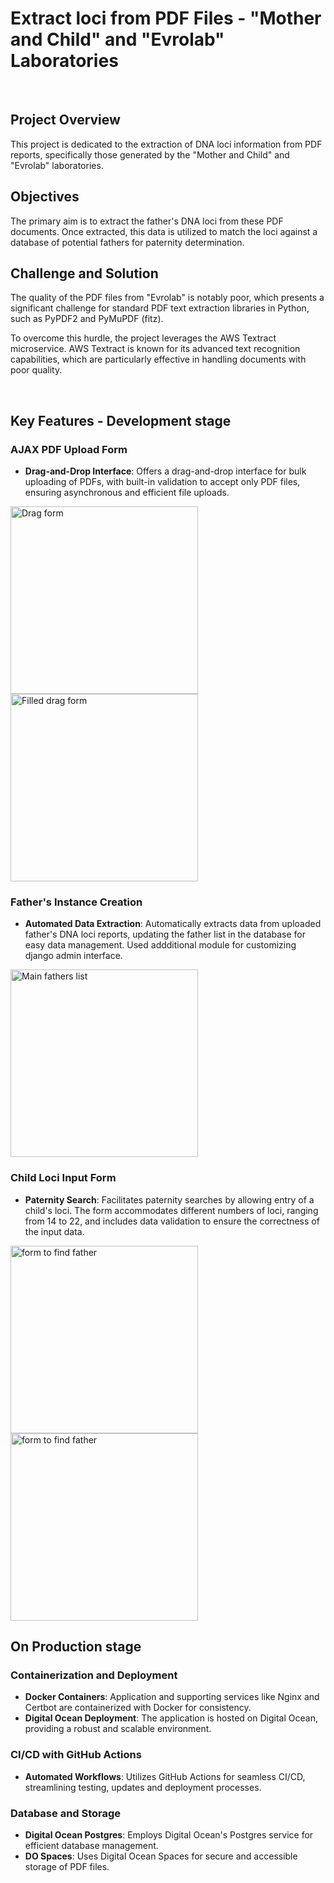 # Extract loci from PDF Files - "Mother and Child" and "Evrolab" Laboratories

<br>

## Project Overview

This project is dedicated to the extraction of DNA loci information from PDF reports, specifically those generated by the "Mother and Child" and "Evrolab" laboratories.

## Objectives

The primary aim is to extract the father's DNA loci from these PDF documents. Once extracted, this data is utilized to match the loci against a database of potential fathers for paternity determination.

## Challenge and Solution

The quality of the PDF files from "Evrolab" is notably poor, which presents a significant challenge for standard PDF text extraction libraries in Python, such as PyPDF2 and PyMuPDF (fitz).

To overcome this hurdle, the project leverages the AWS Textract microservice. AWS Textract is known for its advanced text recognition capabilities, which are particularly effective in handling documents with poor quality.

<br>

## Key Features - Development stage

### AJAX PDF Upload Form
- **Drag-and-Drop Interface**: Offers a drag-and-drop interface for bulk uploading of PDFs, with built-in validation to accept only PDF files, ensuring asynchronous and efficient file uploads.
<img src="https://github.com/rodionmaulenov/TextExtractPdf/assets/109179333/f9ebaf15-e28e-4989-8eb2-5a533ee91b30" width="300" alt="Drag form">
<img src="https://github.com/rodionmaulenov/TextExtractPdf/assets/109179333/2cbd2336-2f77-43c1-8378-a1dc3d9d1c6a" width="300" alt="Filled drag form">

### Father's Instance Creation
- **Automated Data Extraction**: Automatically extracts data from uploaded father's DNA loci reports, updating the father list in the database for easy data management. Used addditional module for customizing django admin interface.
<img src="https://github.com/rodionmaulenov/TextExtractPdf/assets/109179333/25af857c-01e9-455e-bde8-6a773b4a250d" width="300" alt="Main fathers list">

### Child Loci Input Form
- **Paternity Search**: Facilitates paternity searches by allowing entry of a child's loci. The form accommodates different numbers of loci, ranging from 14 to 22, and includes data validation to ensure the correctness of the input data.
<img src="https://github.com/rodionmaulenov/TextExtractPdf/assets/109179333/69b843cb-4085-470e-913e-d7a2432c042e" width="300" alt="form to find father">
<img src="https://github.com/rodionmaulenov/TextExtractPdf/assets/109179333/06a697fe-2766-4547-b8d5-3510d7fb6b96" width="300" alt="form to find father">

<br>

## On Production stage

### Containerization and Deployment
- **Docker Containers**: Application and supporting services like Nginx and Certbot are containerized with Docker for consistency.
- **Digital Ocean Deployment**: The application is hosted on Digital Ocean, providing a robust and scalable environment.

### CI/CD with GitHub Actions
- **Automated Workflows**: Utilizes GitHub Actions for seamless CI/CD, streamlining testing, updates and deployment processes.

### Database and Storage
- **Digital Ocean Postgres**: Employs Digital Ocean's Postgres service for efficient database management.
- **DO Spaces**: Uses Digital Ocean Spaces for secure and accessible storage of PDF files.

